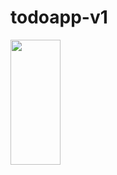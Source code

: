 # todoapp-v1
<img src="https://user-images.githubusercontent.com/53315778/126878657-05d49966-368b-470b-9094-058b7b985bdc.png" height=200 width="80"/>

